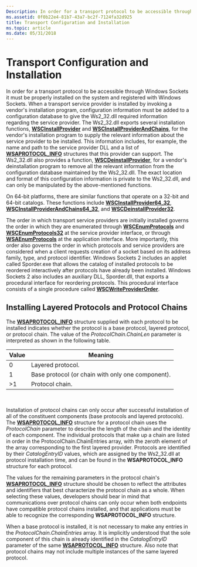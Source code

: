 ```yaml
---
Description: In order for a transport protocol to be accessible through Windows Sockets it must be properly installed on the system and registered with Windows Sockets.
ms.assetid: 0f0b22e4-81b7-43a7-bc2f-7124fa32d925
title: Transport Configuration and Installation
ms.topic: article
ms.date: 05/31/2018
---
```


# Transport Configuration and Installation

In order for a transport protocol to be accessible through Windows Sockets it must be properly installed on the system and registered with Windows Sockets. When a transport service provider is installed by invoking a vendor's installation program, configuration information must be added to a configuration database to give the Ws2\_32.dll required information regarding the service provider. The Ws2\_32.dll exports several installation functions, [**WSCInstallProvider**](/windows/desktop/api/Ws2spi/nf-ws2spi-wscinstallprovider) and [**WSCInstallProviderAndChains**](/windows/desktop/api/Ws2spi/nf-ws2spi-wscinstallproviderandchains), for the vendor's installation program to supply the relevant information about the service provider to be installed. This information includes, for example, the name and path to the service provider DLL and a list of [**WSAPROTOCOL\_INFO**](https://msdn.microsoft.com/en-us/library/ms741675(v=VS.85).aspx) structures that this provider can support. The Ws2\_32.dll also provides a function, [**WSCDeinstallProvider**](/windows/desktop/api/Ws2spi/nf-ws2spi-wscdeinstallprovider), for a vendor's deinstallation program to remove all the relevant information from the configuration database maintained by the Ws2\_32.dll. The exact location and format of this configuration information is private to the Ws2\_32.dll, and can only be manipulated by the above-mentioned functions.

On 64-bit platforms, there are similar functions that operate on a 32-bit and 64-bit catalogs. These functions include [**WSCInstallProvider64\_32**](/windows/desktop/api/Ws2spi/nf-ws2spi-wscinstallprovider64_32), [**WSCInstallProviderAndChains64\_32**](/windows/desktop/api/Ws2spi/nf-ws2spi-wscinstallproviderandchains64_32), and [**WSCDeinstallProvider32**](/windows/desktop/api/Ws2spi/nf-ws2spi-wscdeinstallprovider32).

The order in which transport service providers are initially installed governs the order in which they are enumerated through [**WSCEnumProtocols**](/windows/desktop/api/Ws2spi/nf-ws2spi-wscenumprotocols) and [**WSCEnumProtocols32**](/windows/desktop/api/Ws2spi/nf-ws2spi-wscenumprotocols32) at the service provider interface, or through [**WSAEnumProtocols**](/windows/desktop/api/Winsock2/nf-winsock2-wsaenumprotocolsa) at the application interface. More importantly, this order also governs the order in which protocols and service providers are considered when a client requests creation of a socket based on its address family, type, and protocol identifier. Windows Sockets 2 includes an applet called Sporder.exe that allows the catalog of installed protocols to be reordered interactively after protocols have already been installed. Windows Sockets 2 also includes an auxiliary DLL, Sporder.dll, that exports a procedural interface for reordering protocols. This procedural interface consists of a single procedure called [**WSCWriteProviderOrder**](/windows/desktop/api/Sporder/nf-sporder-wscwriteproviderorder).

## Installing Layered Protocols and Protocol Chains

The [**WSAPROTOCOL\_INFO**](https://msdn.microsoft.com/en-us/library/ms741675(v=VS.85).aspx) structure supplied with each protocol to be installed indicates whether the protocol is a base protocol, layered protocol, or protocol chain. The value of the *ProtocolChain.ChainLen* parameter is interpreted as shown in the following table.

| Value | Meaning                                           |
|-------|---------------------------------------------------|
| 0     | Layered protocol.                                 |
| 1     | Base protocol (or chain with only one component). |
| >1 | Protocol chain.                                   |



 

Installation of protocol chains can only occur after successful installation of all of the constituent components (base protocols and layered protocols). The [**WSAPROTOCOL\_INFO**](https://msdn.microsoft.com/en-us/library/ms741675(v=VS.85).aspx) structure for a protocol chain uses the *ProtocolChain* parameter to describe the length of the chain and the identity of each component. The individual protocols that make up a chain are listed in order in the ProtocolChain.ChainEntries array, with the zeroth element of the array corresponding to the first layered provider. Protocols are identified by their *CatalogEntryID* values, which are assigned by the Ws2\_32.dll at protocol installation time, and can be found in the **WSAPROTOCOL\_INFO** structure for each protocol.

The values for the remaining parameters in the protocol chain's [**WSAPROTOCOL\_INFO**](https://msdn.microsoft.com/en-us/library/ms741675(v=VS.85).aspx) structure should be chosen to reflect the attributes and identifiers that best characterize the protocol chain as a whole. When selecting these values, developers should bear in mind that communications over protocol chains can only occur when both endpoints have compatible protocol chains installed, and that applications must be able to recognize the corresponding **WSAPROTOCOL\_INFO** structure.

When a base protocol is installed, it is not necessary to make any entries in the *ProtocolChain.ChainEntries* array. It is implicitly understood that the sole component of this chain is already identified in the *CatalogEntryID* parameter of the same [**WSAPROTOCOL\_INFO**](https://msdn.microsoft.com/en-us/library/ms741675(v=VS.85).aspx) structure. Also note that protocol chains may not include multiple instances of the same layered protocol.

 

 



